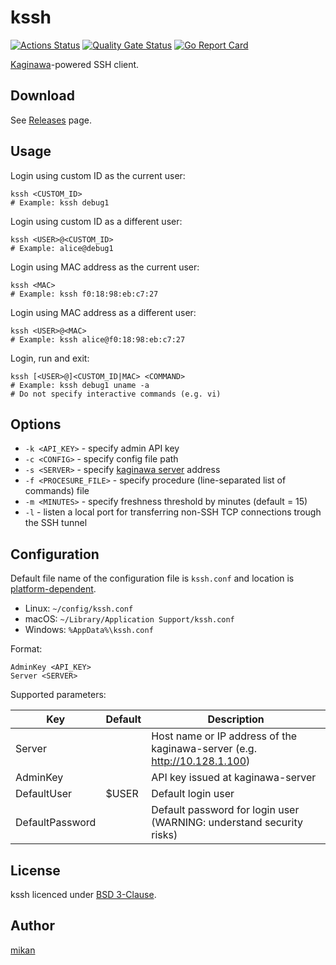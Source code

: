 kssh
====

[![Actions Status](https://github.com/kaginawa/kssh/workflows/Go/badge.svg)](https://github.com/kaginawa/kssh/actions)
[![Quality Gate Status](https://sonarcloud.io/api/project_badges/measure?project=kaginawa_kssh&metric=alert_status)](https://sonarcloud.io/dashboard?id=kaginawa_kssh)
[![Go Report Card](https://goreportcard.com/badge/github.com/kaginawa/kssh)](https://goreportcard.com/report/github.com/kaginawa/kssh)

[Kaginawa](https://github.com/kaginawa/kaginawa)-powered SSH client.

## Download

See [Releases](https://github.com/kaginawa/kssh/releases) page.

## Usage

Login using custom ID as the current user:

```
kssh <CUSTOM_ID>
# Example: kssh debug1
```

Login using custom ID as a different user:

```
kssh <USER>@<CUSTOM_ID>
# Example: alice@debug1
```

Login using MAC address as the current user:

```
kssh <MAC>
# Example: kssh f0:18:98:eb:c7:27
```

Login using MAC address as a different user:

```
kssh <USER>@<MAC>
# Example: kssh alice@f0:18:98:eb:c7:27
```

Login, run and exit:

```
kssh [<USER>@]<CUSTOM_ID|MAC> <COMMAND>
# Example: kssh debug1 uname -a
# Do not specify interactive commands (e.g. vi)
```

## Options

- `-k <API_KEY>` - specify admin API key
- `-c <CONFIG>` - specify config file path
- `-s <SERVER>` - specify [kaginawa server](https://github.com/kaginawa/kaginawa-server) address
- `-f <PROCESURE_FILE>` - specify procedure (line-separated list of commands) file
- `-m <MINUTES>` - specify freshness threshold by minutes (default = 15)
- `-l` - listen a local port for transferring non-SSH TCP connections trough the SSH tunnel

## Configuration

Default file name of the configuration file is `kssh.conf` and location is [platform-dependent](https://golang.org/pkg/os/#UserConfigDir).

- Linux: `~/config/kssh.conf`
- macOS: `~/Library/Application Support/kssh.conf`
- Windows: `%AppData%\kssh.conf`

Format:

```
AdminKey <API_KEY>
Server <SERVER>
```

Supported parameters:

| Key             | Default | Description |
| --------------- | ------- | ----------- |
| Server          |         | Host name or IP address of the kaginawa-server (e.g. http://10.128.1.100) |
| AdminKey        |         | API key issued at kaginawa-server |
| DefaultUser     | $USER   | Default login user |
| DefaultPassword |         | Default password for login user (WARNING: understand security risks) |

## License

kssh licenced under [BSD 3-Clause](LICENSE).

## Author

[mikan](https://github.com/mikan)
